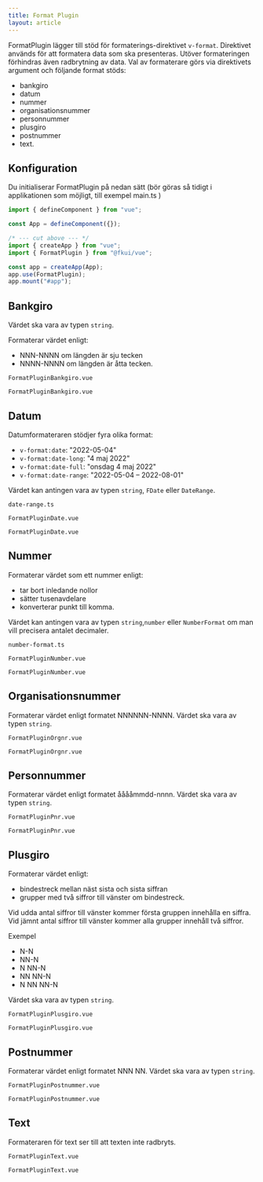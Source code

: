 ```yaml
---
title: Format Plugin
layout: article
---
```


FormatPlugin lägger till stöd för formaterings-direktivet `v-format`.
Direktivet används för att formatera data som ska presenteras.
Utöver formateringen förhindras även radbrytning av data.
Val av formaterare görs via direktivets argument och följande format stöds:

- bankgiro
- datum
- nummer
- organisationsnummer
- personnummer
- plusgiro
- postnummer
- text.

## Konfiguration

Du initialiserar FormatPlugin på nedan sätt (bör göras så tidigt i applikationen som möjligt, till exempel main.ts )

```ts
import { defineComponent } from "vue";

const App = defineComponent({});

/* --- cut above --- */
import { createApp } from "vue";
import { FormatPlugin } from "@fkui/vue";

const app = createApp(App);
app.use(FormatPlugin);
app.mount("#app");
```

## Bankgiro

Värdet ska vara av typen `string`.

Formaterar värdet enligt:

- NNN-NNNN om längden är sju tecken
- NNNN-NNNN om längden är åtta tecken.

```import static
FormatPluginBankgiro.vue
```

```import nomarkup
FormatPluginBankgiro.vue
```

## Datum

Datumformateraren stödjer fyra olika format:

- `v-format:date`: "2022-05-04"
- `v-format:date-long`: "4 maj 2022"
- `v-format:date-full`: "onsdag 4 maj 2022"
- `v-format:date-range`: "2022-05-04 – 2022-08-01"

Värdet kan antingen vara av typen `string`, `FDate` eller `DateRange`.

```import
date-range.ts
```

```import static
FormatPluginDate.vue
```

```import nomarkup
FormatPluginDate.vue
```

## Nummer

Formaterar värdet som ett nummer enligt:

- tar bort inledande nollor
- sätter tusenavdelare
- konverterar punkt till komma.

Värdet kan antingen vara av typen `string`,`number` eller `NumberFormat` om man vill precisera antalet decimaler.

```import
number-format.ts
```

```import static
FormatPluginNumber.vue
```

```import nomarkup
FormatPluginNumber.vue
```

## Organisationsnummer

Formaterar värdet enligt formatet NNNNNN-NNNN.
Värdet ska vara av typen `string`.

```import static
FormatPluginOrgnr.vue
```

```import nomarkup
FormatPluginOrgnr.vue
```

## Personnummer

Formaterar värdet enligt formatet ååååmmdd-nnnn.
Värdet ska vara av typen `string`.

```import static
FormatPluginPnr.vue
```

```import nomarkup
FormatPluginPnr.vue
```

## Plusgiro

Formaterar värdet enligt:

- bindestreck mellan näst sista och sista siffran
- grupper med två siffror till vänster om bindestreck.

Vid udda antal siffror till vänster kommer första gruppen innehålla en siffra.
Vid jämnt antal siffror till vänster kommer alla grupper innehåll två siffror.

Exempel

- N-N
- NN-N
- N NN-N
- NN NN-N
- N NN NN-N

Värdet ska vara av typen `string`.

```import static
FormatPluginPlusgiro.vue
```

```import nomarkup
FormatPluginPlusgiro.vue
```

## Postnummer

Formaterar värdet enligt formatet NNN NN.
Värdet ska vara av typen `string`.

```import static
FormatPluginPostnummer.vue
```

```import nomarkup
FormatPluginPostnummer.vue
```

## Text

Formateraren för text ser till att texten inte radbryts.

```import static
FormatPluginText.vue
```

```import nomarkup
FormatPluginText.vue
```
